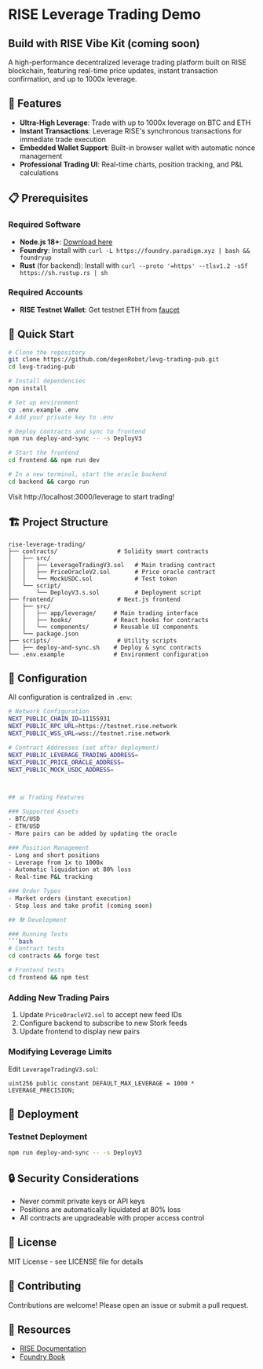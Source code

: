 # RISE Leverage Trading Demo
## Build with RISE Vibe Kit (coming soon)

A high-performance decentralized leverage trading platform built on RISE blockchain, featuring real-time price updates, instant transaction confirmation, and up to 1000x leverage.

## 🚀 Features

- **Ultra-High Leverage**: Trade with up to 1000x leverage on BTC and ETH
- **Instant Transactions**: Leverage RISE's synchronous transactions for immediate trade execution
- **Embedded Wallet Support**: Built-in browser wallet with automatic nonce management
- **Professional Trading UI**: Real-time charts, position tracking, and P&L calculations

## 📋 Prerequisites

### Required Software
- **Node.js 18+**: [Download here](https://nodejs.org/)
- **Foundry**: Install with `curl -L https://foundry.paradigm.xyz | bash && foundryup`
- **Rust** (for backend): Install with `curl --proto '=https' --tlsv1.2 -sSf https://sh.rustup.rs | sh`

### Required Accounts
- **RISE Testnet Wallet**: Get testnet ETH from [faucet](https://faucet.riselabs.xyz)


## 🏁 Quick Start

```bash
# Clone the repository
git clone https://github.com/degenRobot/levg-trading-pub.git
cd levg-trading-pub

# Install dependencies
npm install

# Set up environment
cp .env.example .env
# Add your private key to .env

# Deploy contracts and sync to frontend
npm run deploy-and-sync -- -s DeployV3

# Start the frontend
cd frontend && npm run dev

# In a new terminal, start the oracle backend
cd backend && cargo run
```

Visit http://localhost:3000/leverage to start trading!

## 🏗️ Project Structure

```
rise-leverage-trading/
├── contracts/                 # Solidity smart contracts
│   ├── src/
│   │   ├── LeverageTradingV3.sol   # Main trading contract
│   │   ├── PriceOracleV2.sol       # Price oracle contract
│   │   └── MockUSDC.sol            # Test token
│   └── script/
│       └── DeployV3.s.sol          # Deployment script
├── frontend/                  # Next.js frontend
│   ├── src/
│   │   ├── app/leverage/     # Main trading interface
│   │   ├── hooks/            # React hooks for contracts
│   │   └── components/       # Reusable UI components
│   └── package.json
├── scripts/                   # Utility scripts
│   ├── deploy-and-sync.sh    # Deploy & sync contracts
└── .env.example              # Environment configuration

```

## 🔧 Configuration

All configuration is centralized in `.env`:

```bash
# Network Configuration
NEXT_PUBLIC_CHAIN_ID=11155931
NEXT_PUBLIC_RPC_URL=https://testnet.rise.network
NEXT_PUBLIC_WSS_URL=wss://testnet.rise.network

# Contract Addresses (set after deployment)
NEXT_PUBLIC_LEVERAGE_TRADING_ADDRESS=
NEXT_PUBLIC_PRICE_ORACLE_ADDRESS=
NEXT_PUBLIC_MOCK_USDC_ADDRESS=



## 📊 Trading Features

### Supported Assets
- BTC/USD
- ETH/USD
- More pairs can be added by updating the oracle

### Position Management
- Long and short positions
- Leverage from 1x to 1000x
- Automatic liquidation at 80% loss
- Real-time P&L tracking

### Order Types
- Market orders (instant execution)
- Stop loss and take profit (coming soon)

## 🛠️ Development

### Running Tests
```bash
# Contract tests
cd contracts && forge test

# Frontend tests
cd frontend && npm test
```

### Adding New Trading Pairs
1. Update `PriceOracleV2.sol` to accept new feed IDs
2. Configure backend to subscribe to new Stork feeds
3. Update frontend to display new pairs

### Modifying Leverage Limits
Edit `LeverageTradingV3.sol`:
```solidity
uint256 public constant DEFAULT_MAX_LEVERAGE = 1000 * LEVERAGE_PRECISION;
```

## 🚀 Deployment

### Testnet Deployment
```bash
npm run deploy-and-sync -- -s DeployV3
```




## 🔒 Security Considerations

- Never commit private keys or API keys
- Positions are automatically liquidated at 80% loss
- All contracts are upgradeable with proper access control

## 📝 License

MIT License - see LICENSE file for details

## 🤝 Contributing

Contributions are welcome! Please open an issue or submit a pull request.

## 🔗 Resources

- [RISE Documentation](https://docs.rise.network)
- [Foundry Book](https://book.getfoundry.sh)